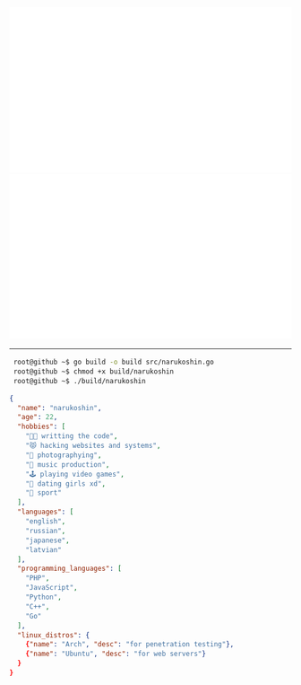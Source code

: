 <div align="center">
  <img src="https://raw.githubusercontent.com/narukoshin/github-stats/master/generated/overview.svg#gh-dark-mode-only">
  <img src="https://raw.githubusercontent.com/narukoshin/github-stats/master/generated/languages.svg#gh-dark-mode-only">
</div>
<hr>
 
 ```sh
  root@github ~$ go build -o build src/narukoshin.go
  root@github ~$ chmod +x build/narukoshin
  root@github ~$ ./build/narukoshin
  ```                                                                                                       
```json
{
  "name": "narukoshin",
  "age": 22,
  "hobbies": [
    "👨‍💻 writting the code",
    "😾 hacking websites and systems",
    "🤳 photographying",
    "🎹 music production",
    "🕹 playing video games",
    "🌹 dating girls xd",
    "🤸 sport"
  ],
  "languages": [
    "english",
    "russian",
    "japanese",
    "latvian"
  ],
  "programming_languages": [
    "PHP",
    "JavaScript",
    "Python",
    "C++",
    "Go"
  ],
  "linux_distros": {
    {"name": "Arch", "desc": "for penetration testing"},
    {"name": "Ubuntu", "desc": "for web servers"}
  }
}
```
